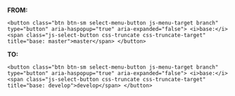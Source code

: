 **FROM:**

`
<button class="btn btn-sm select-menu-button js-menu-target branch" type="button" aria-haspopup="true" aria-expanded="false">
  <i>base:</i>
  <span class="js-select-button css-truncate css-truncate-target" title="base: master">master</span>
</button>
`

**TO:**

`
<button class="btn btn-sm select-menu-button js-menu-target branch" type="button" aria-haspopup="true" aria-expanded="false">
  <i>base:</i>
  <span class="js-select-button css-truncate css-truncate-target" title="base: develop">develop</span>
</button>
`